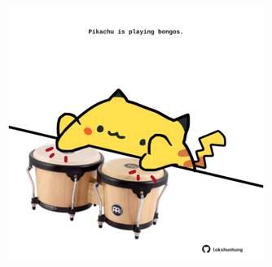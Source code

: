 <!-- built at 20/04/2025, 23:00:44 UTC -->
<p align="center">
  <img width="500" height="500" src="./ReadmeImage.svg">
</p>
